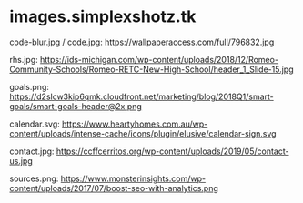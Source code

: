 # images.simplexshotz.tk

code-blur.jpg / code.jpg:
https://wallpaperaccess.com/full/796832.jpg

rhs.jpg:
https://ids-michigan.com/wp-content/uploads/2018/12/Romeo-Community-Schools/Romeo-RETC-New-High-School/header_1_Slide-15.jpg

goals.png:
https://d2slcw3kip6qmk.cloudfront.net/marketing/blog/2018Q1/smart-goals/smart-goals-header@2x.png

calendar.svg:
https://www.heartyhomes.com.au/wp-content/uploads/intense-cache/icons/plugin/elusive/calendar-sign.svg

contact.jpg:
https://ccffcerritos.org/wp-content/uploads/2019/05/contact-us.jpg

sources.png:
https://www.monsterinsights.com/wp-content/uploads/2017/07/boost-seo-with-analytics.png
